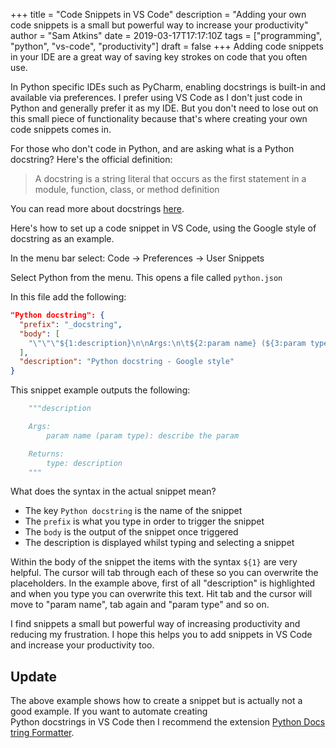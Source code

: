 +++
title = "Code Snippets in VS Code"
description = "Adding your own code snippets is a small but powerful way to increase your productivity"
author = "Sam Atkins"
date = 2019-03-17T17:17:10Z
tags = ["programming", "python", "vs-code", "productivity"]
draft = false
+++
Adding code snippets in your IDE are a great way of saving key strokes on code that you often use.

In Python specific IDEs such as PyCharm, enabling docstrings is built-in and available via preferences. I prefer using VS Code as I don't just code in Python and generally prefer it as my IDE. But you don't need to lose out on this small piece of functionality because that's where creating your own code snippets comes in.

For those who don't code in Python, and are asking what is a Python docstring? Here's the official definition:

> A docstring is a string literal that occurs as the first statement in a module, function, class, or method definition

You can read more about docstrings [here](https://www.python.org/dev/peps/pep-0257/).

Here's how to set up a code snippet in VS Code, using the Google style of docstring as an example.

In the menu bar select: Code -> Preferences -> User Snippets

Select Python from the menu. This opens a file called `python.json`

In this file add the following:

```json
"Python docstring": {
  "prefix": "_docstring",
  "body": [
    "\"\"\"${1:description}\n\nArgs:\n\t${2:param name} (${3:param type}): ${4:describe the param} \n\nReturns: \n\t${5:type}: ${6:description}\n\"\"\""
  ],
  "description": "Python docstring - Google style"
}
```

This snippet example outputs the following:

```python
    """description

    Args:
        param name (param type): describe the param

    Returns:
        type: description
    """
```

What does the syntax in the actual snippet mean?

* The key `Python docstring` is the name of the snippet
* The `prefix` is what you type in order to trigger the snippet
* The `body` is the output of the snippet once triggered
* The description is displayed whilst typing and selecting a snippet

Within the body of the snippet the items with the syntax `${1}` are very helpful. The cursor will tab through each of these so you can overwrite the placeholders. In the example above, first of all "description" is highlighted and when you type you can overwrite this text. Hit tab and the cursor will move to "param name", tab again and "param type" and so on.

I find snippets a small but powerful way of increasing productivity and reducing my frustration. I hope this helps you to add snippets in VS Code and increase your productivity too.

## Update

The above example shows how to create a snippet but is actually not a good example. If you want to automate creating Python docstrings in VS Code then I recommend the extension [Python Docstring Formatter](https://marketplace.visualstudio.com/items?itemName=iansan5653.format-python-docstrings).
